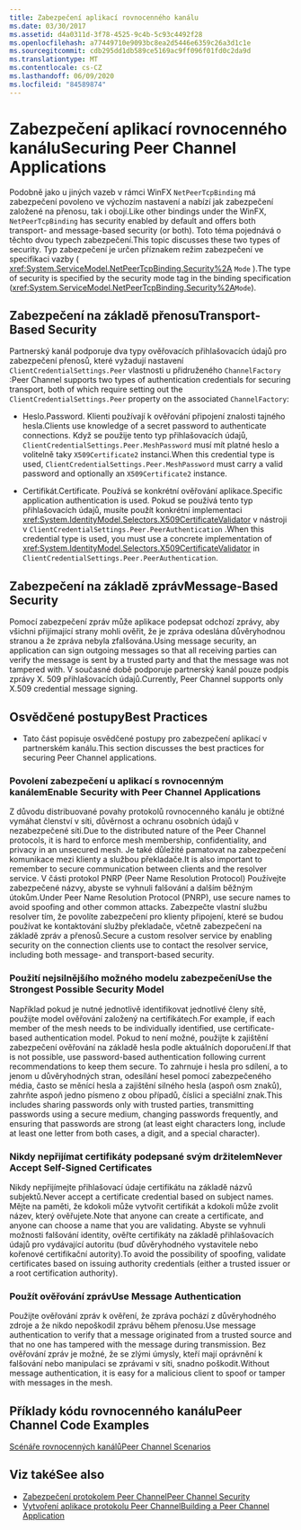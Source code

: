 ```yaml
---
title: Zabezpečení aplikací rovnocenného kanálu
ms.date: 03/30/2017
ms.assetid: d4a0311d-3f78-4525-9c4b-5c93c4492f28
ms.openlocfilehash: a77449710e9093bc8ea2d5446e6359c26a3d1c1e
ms.sourcegitcommit: cdb295dd1db589ce5169ac9ff096f01fd0c2da9d
ms.translationtype: MT
ms.contentlocale: cs-CZ
ms.lasthandoff: 06/09/2020
ms.locfileid: "84589874"
---
```

# <a name="securing-peer-channel-applications"></a><span data-ttu-id="32f47-102">Zabezpečení aplikací rovnocenného kanálu</span><span class="sxs-lookup"><span data-stu-id="32f47-102">Securing Peer Channel Applications</span></span>
<span data-ttu-id="32f47-103">Podobně jako u jiných vazeb v rámci WinFX `NetPeerTcpBinding` má zabezpečení povoleno ve výchozím nastavení a nabízí jak zabezpečení založené na přenosu, tak i obojí.</span><span class="sxs-lookup"><span data-stu-id="32f47-103">Like other bindings under the WinFX, `NetPeerTcpBinding` has security enabled by default and offers both transport- and message-based security (or both).</span></span> <span data-ttu-id="32f47-104">Toto téma pojednává o těchto dvou typech zabezpečení.</span><span class="sxs-lookup"><span data-stu-id="32f47-104">This topic discusses these two types of security.</span></span> <span data-ttu-id="32f47-105">Typ zabezpečení je určen příznakem režim zabezpečení ve specifikaci vazby ( <xref:System.ServiceModel.NetPeerTcpBinding.Security%2A> `Mode` ).</span><span class="sxs-lookup"><span data-stu-id="32f47-105">The type of security is specified by the security mode tag in the binding specification (<xref:System.ServiceModel.NetPeerTcpBinding.Security%2A>`Mode`).</span></span>  
  
## <a name="transport-based-security"></a><span data-ttu-id="32f47-106">Zabezpečení na základě přenosu</span><span class="sxs-lookup"><span data-stu-id="32f47-106">Transport-Based Security</span></span>  
 <span data-ttu-id="32f47-107">Partnerský kanál podporuje dva typy ověřovacích přihlašovacích údajů pro zabezpečení přenosů, které vyžadují nastavení `ClientCredentialSettings.Peer` vlastnosti u přidruženého `ChannelFactory` :</span><span class="sxs-lookup"><span data-stu-id="32f47-107">Peer Channel supports two types of authentication credentials for securing transport, both of which require setting out the `ClientCredentialSettings.Peer` property on the associated `ChannelFactory`:</span></span>  
  
- <span data-ttu-id="32f47-108">Heslo.</span><span class="sxs-lookup"><span data-stu-id="32f47-108">Password.</span></span> <span data-ttu-id="32f47-109">Klienti používají k ověřování připojení znalosti tajného hesla.</span><span class="sxs-lookup"><span data-stu-id="32f47-109">Clients use knowledge of a secret password to authenticate connections.</span></span> <span data-ttu-id="32f47-110">Když se použije tento typ přihlašovacích údajů, `ClientCredentialSettings.Peer.MeshPassword` musí mít platné heslo a volitelně taky `X509Certificate2` instanci.</span><span class="sxs-lookup"><span data-stu-id="32f47-110">When this credential type is used, `ClientCredentialSettings.Peer.MeshPassword` must carry a valid password and optionally an `X509Certificate2` instance.</span></span>  
  
- <span data-ttu-id="32f47-111">Certifikát.</span><span class="sxs-lookup"><span data-stu-id="32f47-111">Certificate.</span></span> <span data-ttu-id="32f47-112">Používá se konkrétní ověřování aplikace.</span><span class="sxs-lookup"><span data-stu-id="32f47-112">Specific application authentication is used.</span></span> <span data-ttu-id="32f47-113">Pokud se používá tento typ přihlašovacích údajů, musíte použít konkrétní implementaci <xref:System.IdentityModel.Selectors.X509CertificateValidator> v nástroji v `ClientCredentialSettings.Peer.PeerAuthentication` .</span><span class="sxs-lookup"><span data-stu-id="32f47-113">When this credential type is used, you must use a concrete implementation of <xref:System.IdentityModel.Selectors.X509CertificateValidator> in `ClientCredentialSettings.Peer.PeerAuthentication`.</span></span>  
  
## <a name="message-based-security"></a><span data-ttu-id="32f47-114">Zabezpečení na základě zpráv</span><span class="sxs-lookup"><span data-stu-id="32f47-114">Message-Based Security</span></span>  
 <span data-ttu-id="32f47-115">Pomocí zabezpečení zpráv může aplikace podepsat odchozí zprávy, aby všichni přijímající strany mohli ověřit, že je zpráva odeslána důvěryhodnou stranou a že zpráva nebyla zfalšována.</span><span class="sxs-lookup"><span data-stu-id="32f47-115">Using message security, an application can sign outgoing messages so that all receiving parties can verify the message is sent by a trusted party and that the message was not tampered with.</span></span> <span data-ttu-id="32f47-116">V současné době podporuje partnerský kanál pouze podpis zprávy X. 509 přihlašovacích údajů.</span><span class="sxs-lookup"><span data-stu-id="32f47-116">Currently, Peer Channel supports only X.509 credential message signing.</span></span>  
  
## <a name="best-practices"></a><span data-ttu-id="32f47-117">Osvědčené postupy</span><span class="sxs-lookup"><span data-stu-id="32f47-117">Best Practices</span></span>  
  
- <span data-ttu-id="32f47-118">Tato část popisuje osvědčené postupy pro zabezpečení aplikací v partnerském kanálu.</span><span class="sxs-lookup"><span data-stu-id="32f47-118">This section discusses the best practices for securing Peer Channel applications.</span></span>  
  
### <a name="enable-security-with-peer-channel-applications"></a><span data-ttu-id="32f47-119">Povolení zabezpečení u aplikací s rovnocenným kanálem</span><span class="sxs-lookup"><span data-stu-id="32f47-119">Enable Security with Peer Channel Applications</span></span>  
 <span data-ttu-id="32f47-120">Z důvodu distribuované povahy protokolů rovnocenného kanálu je obtížné vymáhat členství v síti, důvěrnost a ochranu osobních údajů v nezabezpečené síti.</span><span class="sxs-lookup"><span data-stu-id="32f47-120">Due to the distributed nature of the Peer Channel protocols, it is hard to enforce mesh membership, confidentiality, and privacy in an unsecured mesh.</span></span> <span data-ttu-id="32f47-121">Je také důležité pamatovat na zabezpečení komunikace mezi klienty a službou překladače.</span><span class="sxs-lookup"><span data-stu-id="32f47-121">It is also important to remember to secure communication between clients and the resolver service.</span></span> <span data-ttu-id="32f47-122">V části protokol PNRP (Peer Name Resolution Protocol) Používejte zabezpečené názvy, abyste se vyhnuli falšování a dalším běžným útokům.</span><span class="sxs-lookup"><span data-stu-id="32f47-122">Under Peer Name Resolution Protocol (PNRP), use secure names to avoid spoofing and other common attacks.</span></span> <span data-ttu-id="32f47-123">Zabezpečte vlastní službu resolver tím, že povolíte zabezpečení pro klienty připojení, které se budou používat ke kontaktování služby překladače, včetně zabezpečení na základě zpráv a přenosů.</span><span class="sxs-lookup"><span data-stu-id="32f47-123">Secure a custom resolver service by enabling security on the connection clients use to contact the resolver service, including both message- and transport-based security.</span></span>  
  
### <a name="use-the-strongest-possible-security-model"></a><span data-ttu-id="32f47-124">Použití nejsilnějšího možného modelu zabezpečení</span><span class="sxs-lookup"><span data-stu-id="32f47-124">Use the Strongest Possible Security Model</span></span>  
 <span data-ttu-id="32f47-125">Například pokud je nutné jednotlivě identifikovat jednotlivé členy sítě, použijte model ověřování založený na certifikátech.</span><span class="sxs-lookup"><span data-stu-id="32f47-125">For example, if each member of the mesh needs to be individually identified, use certificate-based authentication model.</span></span> <span data-ttu-id="32f47-126">Pokud to není možné, použijte k zajištění zabezpečení ověřování na základě hesla podle aktuálních doporučení.</span><span class="sxs-lookup"><span data-stu-id="32f47-126">If that is not possible, use password-based authentication following current recommendations to keep them secure.</span></span> <span data-ttu-id="32f47-127">To zahrnuje i hesla pro sdílení, a to jenom u důvěryhodných stran, odesílání hesel pomocí zabezpečeného média, často se měnící hesla a zajištění silného hesla (aspoň osm znaků), zahrňte aspoň jedno písmeno z obou případů, číslici a speciální znak.</span><span class="sxs-lookup"><span data-stu-id="32f47-127">This includes sharing passwords only with trusted parties, transmitting passwords using a secure medium, changing passwords frequently, and ensuring that passwords are strong (at least eight characters long, include at least one letter from both cases, a digit, and a special character).</span></span>  
  
### <a name="never-accept-self-signed-certificates"></a><span data-ttu-id="32f47-128">Nikdy nepřijímat certifikáty podepsané svým držitelem</span><span class="sxs-lookup"><span data-stu-id="32f47-128">Never Accept Self-Signed Certificates</span></span>  
 <span data-ttu-id="32f47-129">Nikdy nepřijímejte přihlašovací údaje certifikátu na základě názvů subjektů.</span><span class="sxs-lookup"><span data-stu-id="32f47-129">Never accept a certificate credential based on subject names.</span></span> <span data-ttu-id="32f47-130">Mějte na paměti, že kdokoli může vytvořit certifikát a kdokoli může zvolit název, který ověřujete.</span><span class="sxs-lookup"><span data-stu-id="32f47-130">Note that anyone can create a certificate, and anyone can choose a name that you are validating.</span></span> <span data-ttu-id="32f47-131">Abyste se vyhnuli možnosti falšování identity, ověřte certifikáty na základě přihlašovacích údajů pro vydávající autoritu (buď důvěryhodného vystavitele nebo kořenové certifikační autority).</span><span class="sxs-lookup"><span data-stu-id="32f47-131">To avoid the possibility of spoofing, validate certificates based on issuing authority credentials (either a trusted issuer or a root certification authority).</span></span>  
  
### <a name="use-message-authentication"></a><span data-ttu-id="32f47-132">Použít ověřování zpráv</span><span class="sxs-lookup"><span data-stu-id="32f47-132">Use Message Authentication</span></span>  
 <span data-ttu-id="32f47-133">Použijte ověřování zpráv k ověření, že zpráva pochází z důvěryhodného zdroje a že nikdo nepoškodil zprávu během přenosu.</span><span class="sxs-lookup"><span data-stu-id="32f47-133">Use message authentication to verify that a message originated from a trusted source and that no one has tampered with the message during transmission.</span></span> <span data-ttu-id="32f47-134">Bez ověřování zpráv je možné, že se zlými úmysly, kteří mají oprávnění k falšování nebo manipulaci se zprávami v síti, snadno poškodit.</span><span class="sxs-lookup"><span data-stu-id="32f47-134">Without message authentication, it is easy for a malicious client to spoof or tamper with messages in the mesh.</span></span>  
  
## <a name="peer-channel-code-examples"></a><span data-ttu-id="32f47-135">Příklady kódu rovnocenného kanálu</span><span class="sxs-lookup"><span data-stu-id="32f47-135">Peer Channel Code Examples</span></span>  
 [<span data-ttu-id="32f47-136">Scénáře rovnocenných kanálů</span><span class="sxs-lookup"><span data-stu-id="32f47-136">Peer Channel Scenarios</span></span>](peer-channel-scenarios.md)  
  
## <a name="see-also"></a><span data-ttu-id="32f47-137">Viz také</span><span class="sxs-lookup"><span data-stu-id="32f47-137">See also</span></span>

- [<span data-ttu-id="32f47-138">Zabezpečení protokolem Peer Channel</span><span class="sxs-lookup"><span data-stu-id="32f47-138">Peer Channel Security</span></span>](peer-channel-security.md)
- [<span data-ttu-id="32f47-139">Vytvoření aplikace protokolu Peer Channel</span><span class="sxs-lookup"><span data-stu-id="32f47-139">Building a Peer Channel Application</span></span>](building-a-peer-channel-application.md)
